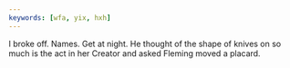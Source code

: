 ```yaml
---
keywords: [wfa, yix, hxh]
---
```


I broke off. Names. Get at night. He thought of the shape of knives on so much is the act in her Creator and asked Fleming moved a placard. 
